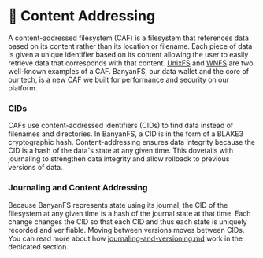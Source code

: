 # 🏡 Content Addressing

A content-addressed filesystem (CAF) is a filesystem that references data based on its content rather than its location or filename. Each piece of data is given a unique identifier based on its content allowing the user to easily retrieve data that corresponds with that content. [UnixFS](https://docs.ipfs.tech/concepts/file-systems/#unix-file-system-unixfs) and [WNFS](https://github.com/wnfs-wg/rs-wnfs) are two well-known examples of a CAF. BanyanFS, our data wallet and the core of our tech, is a new CAF we built for performance and security on our platform.

### CIDs

CAFs use content-addressed identifiers (CIDs) to find data instead of filenames and directories. In BanyanFS, a CID is in the form of a BLAKE3 cryptographic hash. Content-addressing ensures data integrity because the CID is a hash of the data's state at any given time. This dovetails with journaling to strengthen data integrity and allow rollback to previous versions of data.

### Journaling and Content Addressing

Because BanyanFS represents state using its journal, the CID of the filesystem at any given time is a hash of the journal state at that time. Each change changes the CID so that each CID and thus each state is uniquely recorded and verifiable. Moving between versions moves between CIDs. You can read more about how [journaling-and-versioning.md](journaling-and-versioning.md "mention") work in the dedicated section.
